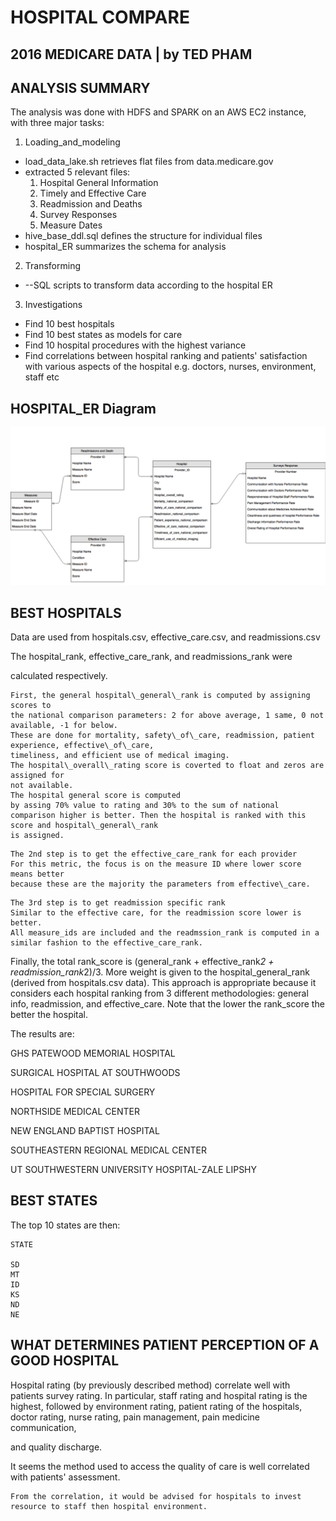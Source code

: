 # HOSPITAL COMPARE

## 2016 MEDICARE DATA | by TED PHAM

## ANALYSIS SUMMARY

The analysis was done with HDFS and SPARK on an AWS EC2 instance, with three major tasks:

1. Loading\_and\_modeling
  - load\_data\_lake.sh retrieves flat files from data.medicare.gov
  - extracted 5 relevant files:
    1. Hospital General Information
    2. Timely and Effective Care
    3. Readmission and Deaths
    4. Survey Responses
    5. Measure Dates
  - hive\_base\_ddl.sql defines the structure for individual files
  - hospital\_ER summarizes the schema for analysis
2. Transforming
  - --SQL scripts to transform data according to the hospital ER
3. Investigations
  - Find 10 best hospitals
  - Find 10 best states as models for care
  - Find 10 hospital procedures with the highest variance
  - Find correlations between hospital ranking and patients&#39; satisfaction with various aspects of the hospital e.g. doctors, nurses, environment, staff etc

## HOSPITAL_ER Diagram

![ER Diagram](hospitalER.png)



## BEST HOSPITALS

Data are used from hospitals.csv, effective_care.csv, and readmissions.csv

The hospital_rank, effective_care_rank, and readmissions_rank were

calculated respectively.


```
First, the general hospital\_general\_rank is computed by assigning scores to
the national comparison parameters: 2 for above average, 1 same, 0 not available, -1 for below.
These are done for mortality, safety\_of\_care, readmission, patient experience, effective\_of\_care,
timeliness, and efficient use of medical imaging.
The hospital\_overall\_rating score is coverted to float and zeros are assigned for
not available.
The hospital general score is computed
by assing 70% value to rating and 30% to the sum of national comparison higher is better. Then the hospital is ranked with this score and hospital\_general\_rank
is assigned.
```

```
The 2nd step is to get the effective_care_rank for each provider
For this metric, the focus is on the measure ID where lower score means better
because these are the majority the parameters from effective\_care.
```

```
The 3rd step is to get readmission specific rank
Similar to the effective care, for the readmission score lower is better.
All measure_ids are included and the readmssion_rank is computed in a similar fashion to the effective_care_rank.
```


Finally, the total rank_score is (general_rank + effective_rank*2 + readmission_rank*2)/3.
More weight is given to the hospital_general_rank (derived from hospitals.csv data).
This approach is appropriate because it considers each hospital ranking from
3 different methodologies: general info, readmission, and effective_care.
Note that the lower the rank_score the better the hospital.



The results are:

GHS PATEWOOD MEMORIAL HOSPITAL

SURGICAL HOSPITAL AT SOUTHWOODS

HOSPITAL FOR SPECIAL SURGERY

NORTHSIDE MEDICAL CENTER

NEW ENGLAND BAPTIST HOSPITAL

SOUTHEASTERN REGIONAL MEDICAL CENTER

UT SOUTHWESTERN UNIVERSITY HOSPITAL-ZALE LIPSHY




## BEST STATES
 The top 10 states are then: 

```
STATE        

SD                                                 
MT        
ID        
KS        
ND
NE        
```

## WHAT DETERMINES PATIENT PERCEPTION OF A GOOD HOSPITAL

Hospital rating (by previously described method) correlate well with patients survey rating. In particular, staff rating and hospital rating is the highest, followed by environment rating, patient rating of the hospitals, doctor rating, nurse rating, pain management, pain medicine communication,

and quality discharge.

It seems the method used to access the quality of care is well correlated with patients&#39; assessment.
```
From the correlation, it would be advised for hospitals to invest resource to staff then hospital environment.
```
